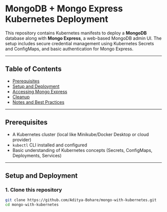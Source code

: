 # MongoDB + Mongo Express Kubernetes Deployment

This repository contains Kubernetes manifests to deploy a **MongoDB** database along with **Mongo Express**, a web-based MongoDB admin UI. The setup includes secure credential management using Kubernetes Secrets and ConfigMaps, and basic authentication for Mongo Express.

---

## Table of Contents

- [Prerequisites](#prerequisites)  
- [Setup and Deployment](#setup-and-deployment)  
- [Accessing Mongo Express](#accessing-mongo-express)  
- [Cleanup](#cleanup)  
- [Notes and Best Practices](#notes-and-best-practices)  

---

## Prerequisites

- A Kubernetes cluster (local like Minikube/Docker Desktop or cloud provider)  
- `kubectl` CLI installed and configured  
- Basic understanding of Kubernetes concepts (Secrets, ConfigMaps, Deployments, Services)  

---

## Setup and Deployment

### 1. Clone this repository

```bash
git clone https://github.com/Aditya-Bohare/mongo-with-kubernetes.git
cd mongo-with-kubernetes
```
